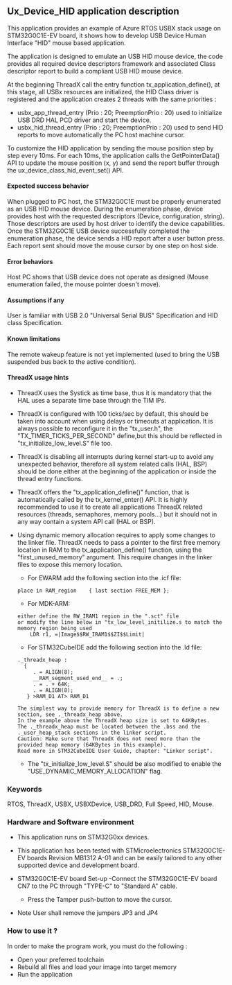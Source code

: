 
## <b>Ux_Device_HID application description</b>

This application provides an example of Azure RTOS USBX stack usage on STM32G0C1E-EV board,
it shows how to develop USB Device Human Interface "HID" mouse based application.

The application is designed to emulate an USB HID mouse device, the code provides all required device descriptors framework
and associated Class descriptor report to build a compliant USB HID mouse device.

At the beginning ThreadX call the entry function tx_application_define(), at this stage, all USBx resources
are initialized, the HID Class driver is registered and the application creates 2 threads with the same priorities :

  - usbx_app_thread_entry (Prio : 20; PreemptionPrio : 20) used to initialize USB DRD HAL PCD driver and start the device.
  - usbx_hid_thread_entry (Prio : 20; PreemptionPrio : 20) used to send HID reports to move automatically the PC host machine cursor.

To customize the HID application by sending the mouse position step by step every 10ms.
For each 10ms, the application calls the GetPointerData() API to update the mouse position (x, y) and send
the report buffer through the ux_device_class_hid_event_set() API.

#### <b>Expected success behavior</b>

When plugged to PC host, the STM32G0C1E must be properly enumerated as an USB HID mouse device.
During the enumeration phase, device provides host with the requested descriptors (Device, configuration, string).
Those descriptors are used by host driver to identify the device capabilities.
Once the STM32G0C1E USB device successfully completed the enumeration phase, the device sends a HID report after a user button press.
Each report sent should move the mouse cursor by one step on host side.

#### <b>Error behaviors</b>

Host PC shows that USB device does not operate as designed (Mouse enumeration failed, the mouse pointer doesn't move).

#### <b>Assumptions if any</b>

User is familiar with USB 2.0 "Universal Serial BUS" Specification and HID class Specification.

#### <b>Known limitations</b>

The remote wakeup feature is not yet implemented (used to bring the USB suspended bus back to the active condition).

#### <b>ThreadX usage hints</b>

 - ThreadX uses the Systick as time base, thus it is mandatory that the HAL uses a separate time base through the TIM IPs.
 - ThreadX is configured with 100 ticks/sec by default, this should be taken into account when using delays or timeouts at application. It is always possible to reconfigure it in the "tx_user.h", the "TX_TIMER_TICKS_PER_SECOND" define,but this should be reflected in "tx_initialize_low_level.S" file too.
 - ThreadX is disabling all interrupts during kernel start-up to avoid any unexpected behavior, therefore all system related calls (HAL, BSP) should be done either at the beginning of the application or inside the thread entry functions.
 - ThreadX offers the "tx_application_define()" function, that is automatically called by the tx_kernel_enter() API.
   It is highly recommended to use it to create all applications ThreadX related resources (threads, semaphores, memory pools...)  but it should not in any way contain a system API call (HAL or BSP).
 - Using dynamic memory allocation requires to apply some changes to the linker file.
   ThreadX needs to pass a pointer to the first free memory location in RAM to the tx_application_define() function,
   using the "first_unused_memory" argument.
   This require changes in the linker files to expose this memory location.
    + For EWARM add the following section into the .icf file:
     ```
	 place in RAM_region    { last section FREE_MEM };
	 ```
    + For MDK-ARM:
	```
    either define the RW_IRAM1 region in the ".sct" file
    or modify the line below in "tx_low_level_initilize.s to match the memory region being used
        LDR r1, =|Image$$RW_IRAM1$$ZI$$Limit|
	```
    + For STM32CubeIDE add the following section into the .ld file:
	```
    ._threadx_heap :
      {
         . = ALIGN(8);
         __RAM_segment_used_end__ = .;
         . = . + 64K;
         . = ALIGN(8);
       } >RAM_D1 AT> RAM_D1
	```

       The simplest way to provide memory for ThreadX is to define a new section, see ._threadx_heap above.
       In the example above the ThreadX heap size is set to 64KBytes.
       The ._threadx_heap must be located between the .bss and the ._user_heap_stack sections in the linker script.
       Caution: Make sure that ThreadX does not need more than the provided heap memory (64KBytes in this example).
       Read more in STM32CubeIDE User Guide, chapter: "Linker script".

    + The "tx_initialize_low_level.S" should be also modified to enable the "USE_DYNAMIC_MEMORY_ALLOCATION" flag.

### <b>Keywords</b>

RTOS, ThreadX, USBX, USBXDevice, USB_DRD, Full Speed, HID, Mouse.

### <b>Hardware and Software environment</b>

  - This application runs on STM32G0xx devices.
  - This application has been tested with STMicroelectronics STM32G0C1E-EV boards Revision MB1312 A-01
    and can be easily tailored to any other supported device and development board.

  - STM32G0C1E-EV board Set-up
    -Connect the STM32G0C1E-EV board CN7 to the PC through "TYPE-C" to "Standard A" cable.
    - Press the Tamper push-button  to move the cursor.

  - Note User shall remove the jumpers JP3 and JP4

### <b>How to use it ?</b>

In order to make the program work, you must do the following :

 - Open your preferred toolchain
 - Rebuild all files and load your image into target memory
 - Run the application
